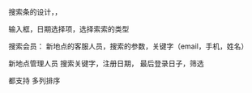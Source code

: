 搜索条的设计，，

输入框，日期选择项，选择索索的类型

搜索会员：
新地点的客服人员，搜索的参数，关键字（email，手机，姓名）

新地点管理人员 搜索关键字，注册日期， 最后登录日子，筛选

都支持 多列排序
